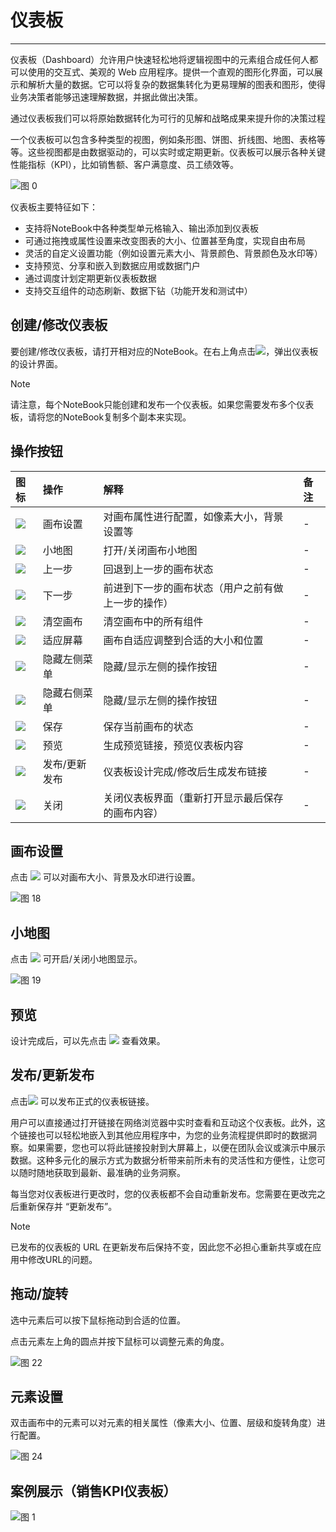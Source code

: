 # 仪表板
---

仪表板（Dashboard）允许用户快速轻松地将逻辑视图中的元素组合成任何人都可以使用的交互式、美观的 Web 应用程序。提供一个直观的图形化界面，可以展示和解析大量的数据。它可以将复杂的数据集转化为更易理解的图表和图形，使得业务决策者能够迅速理解数据，并据此做出决策。

通过仪表板我们可以将原始数据转化为可行的见解和战略成果来提升你的决策过程


一个仪表板可以包含多种类型的视图，例如条形图、饼图、折线图、地图、表格等等。这些视图都是由数据驱动的，可以实时或定期更新。仪表板可以展示各种关键性能指标（KPI），比如销售额、客户满意度、员工绩效等。

<!-- 
用户可以通过交互式操作，比如过滤、钻取、切片和切块等来查看不同的数据视角和层级。这使得用户能够深入理解数据，发现数据的趋势和模式。 -->


![图 0](../images/426a75ba60aa205938e2fd63314f7e55ea3c0bfae86f6cbffb8f5fbac3b6192f.png)  

仪表板主要特征如下：

- 支持将NoteBook中各种类型单元格输入、输出添加到仪表板
- 可通过拖拽或属性设置来改变图表的大小、位置甚至角度，实现自由布局
- 灵活的自定义设置功能（例如设置元素大小、背景颜色、背景颜色及水印等）
- 支持预览、分享和嵌入到数据应用或数据门户
- 通过调度计划定期更新仪表板数据
- 支持交互组件的动态刷新、数据下钻（功能开发和测试中）


## 创建/修改仪表板

要创建/修改仪表板，请打开相对应的NoteBook。在右上角点击<img style="display: inline-block;padding:0px;border:0px" src="../images/35c3df6dc0f939b38721ff40d40174ee7c117f77edede0fa1743430d4167e75f.png"  />，弹出仪表板的设计界面。


> [!NOTE]
> 请注意，每个NoteBook只能创建和发布一个仪表板。如果您需要发布多个仪表板，请将您的NoteBook复制多个副本来实现。

## 操作按钮


| 图标 | 操作 | 解释 | 备注 |
| :-----| :-----| :---- | :---- | 
| <img src="../images/6e96c88651800e935ed4c70ea00245fc4d354e6585d689e59a261522e7f8aff0.png"  style="display: inline-block;padding:0px;border:0px"  /> | 画布设置 | 对画布属性进行配置，如像素大小，背景设置等 | -  | 
| <img src="../images/b0773cbfa0f2c640acf3a741b68a875a2b2fd02aa138b779d04be3412505af7b.png"  style="display: inline-block;padding:0px;border:0px"  /> | 小地图 | 打开/关闭画布小地图 | - | 
|  <img src="../images/25d7fe58a21e28a4c80444ab472bf5bae250bdfea210af49128666e71cfa7786.png"  style="display: inline-block;padding:0px;border:0px"  /> | 上一步 | 回退到上一步的画布状态 | - |
|  <img src="../images/2d9a895d29cea49d008043e368704b99a1a3f1c6a45da4721f1adbad445587dc.png"  style="display: inline-block;padding:0px;border:0px"  /> | 下一步 | 前进到下一步的画布状态（用户之前有做上一步的操作） | -  |
|  <img src="../images/f48e2b9b4ba5f61a5ea878ee08219b508111a8f58daaaa2a378bd60f75bf91a6.png"  style="display: inline-block;padding:0px;border:0px"  /> | 清空画布 | 清空画布中的所有组件 | - |
|  <img src="../images/4401a590c0c3131c6960b2ebe248b7a19a4a87ab392eb8979175c5017a6ebc92.png"  style="display: inline-block;padding:0px;border:0px"  /> | 适应屏幕 | 画布自适应调整到合适的大小和位置 | -  |
|  <img src="../images/a991261f29c064df0b57533e30a19b033c2b51c20f521746727b99db17458d42.png"  style="display: inline-block;padding:0px;border:0px"  /> | 隐藏左侧菜单 | 隐藏/显示左侧的操作按钮 | - |
|  <img src="../images/1c19222318dc4e581e7367583a9794d79413d412e81c05e10a571991f1bd225a.png"  style="display: inline-block;padding:0px;border:0px"  /> | 隐藏右侧菜单 | 隐藏/显示左侧的操作按钮 | - |
|  <img src="../images/4186043d86d5fa8c5dfe0ffb398d335ad948679ba38491ccf3752ef2720ea702.png"  style="display: inline-block;padding:0px;border:0px"  /> | 保存 | 保存当前画布的状态 | -  |
|  <img src="../images/5d90b2f9bb7e02451e4de36754818428ba41b3a17cc59002834fead908b4afaf.png"  style="display: inline-block;padding:0px;border:0px"  /> | 预览 | 生成预览链接，预览仪表板内容 | -  |
|  <img src="../images/2c7204369c33a2052cc32653e373563e1ca4bd1fab1ff863c7244a73fd026b42.png"  style="display: inline-block;padding:0px;border:0px"  /> | 发布/更新发布 | 仪表板设计完成/修改后生成发布链接 | -  |
|  <img src="../images/59cb15031a4445215f9d5163cdcc278cdc97044408e867fd2eedc9af934fe779.png"  style="display: inline-block;padding:0px;border:0px"  /> | 关闭 | 关闭仪表板界面（重新打开显示最后保存的画布内容） | - |


## 画布设置

点击 <img src="../images/6e96c88651800e935ed4c70ea00245fc4d354e6585d689e59a261522e7f8aff0.png"  style="display: inline-block;padding:0px;border:0px"  /> 可以对画布大小、背景及水印进行设置。

![图 18](../images/7915d399889b03adf467de82d361082cb07430ae95aae1cfb2f392ea51a18573.png)  

## 小地图

点击 <img src="../images/b0773cbfa0f2c640acf3a741b68a875a2b2fd02aa138b779d04be3412505af7b.png"  style="display: inline-block;padding:0px;border:0px"  /> 可开启/关闭小地图显示。

![图 19](../images/404224746d076825de27c93bead91f84a4ec011decbcc81e004828f75e2c0f8c.png)  


## 预览

设计完成后，可以先点击 <img src="../images/5d90b2f9bb7e02451e4de36754818428ba41b3a17cc59002834fead908b4afaf.png"  style="display: inline-block;padding:0px;border:0px"  /> 查看效果。

## 发布/更新发布

点击<img src="../images/2c7204369c33a2052cc32653e373563e1ca4bd1fab1ff863c7244a73fd026b42.png"  style="display: inline-block;padding:0px;border:0px"  /> 可以发布正式的仪表板链接。

用户可以直接通过打开链接在网络浏览器中实时查看和互动这个仪表板。此外，这个链接也可以轻松地嵌入到其他应用程序中，为您的业务流程提供即时的数据洞察。如果需要，您也可以将此链接投射到大屏幕上，以便在团队会议或演示中展示数据。这种多元化的展示方式为数据分析带来前所未有的灵活性和方便性，让您可以随时随地获取到最新、最准确的业务洞察。

每当您对仪表板进行更改时，您的仪表板都不会自动重新发布。您需要在更改完之后重新保存并 “更新发布”。

> [!NOTE]
> 已发布的仪表板的 URL 在更新发布后保持不变，因此您不必担心重新共享或在应用中修改URL的问题。

## 拖动/旋转 

<!-- ![图 20](../images/e8ecc315037e7d5a5207a281a8983b2bfb81157912b3087556f23bb38b6c9e6f.png)  

![图 21](../images/ec133a6dcf2403311a7b54fed27a00361ff68d71df868c7fcc5594ffbcc4336e.gif)   -->

选中元素后可以按下鼠标拖动到合适的位置。

点击元素左上角的圆点并按下鼠标可以调整元素的角度。

![图 22](../images/8fb976815ee13db3b919d10c07f6720ffa9dab1c9f9231455d9cf95195cec01c.gif)  

## 元素设置

双击画布中的元素可以对元素的相关属性（像素大小、位置、层级和旋转角度）进行配置。

<!-- ![图 23](../images/ce88fd7ffa1a0509a89fe9ad43832eafa2e204e62f2318a4d7f16eaf7a0a1cba.png)   -->

![图 24](../images/ccb33c6cc540ff09bcf337557cb62a993ea6c0b3bcc9cb4a70b26c6e0c253123.png)  

<!-- 
您可以使用右侧的拖动手柄从左侧的“轮廓”面板中拖放元素。或者，您可以使用每个元素上的“添加到应用程序”按钮。 -->

<!-- ## 重新发布

重新出版
每当您对其进行更改时，您的笔记本都不会自动重新发布。要重新发布包含最新更改的笔记本，请转到发布编辑器并单击“发布更改”。

已发布项目的 URL 在重新发布后保持不变，因此您不必担心与受众共享新 URL。 -->

## 案例展示（销售KPI仪表板）

![图 1](../images/32f51c6fb8b971e483154c0e7718b4f4e3bf06e56c57528b45201184fe57cafb.png)  
